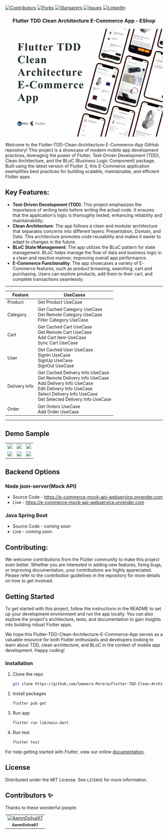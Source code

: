 [![Contributors][contributors-shield]][contributors-url]
[![Forks][forks-shield]][forks-url]
[![Stargazers][stars-shield]][stars-url]
[![Issues][issues-shield]][issues-url]
[![LinkedIn][linkedin-shield]][linkedin-url]
<!-- PROJECT LOGO -->
<p align="center">
  <h3 align="center">Flutter TDD Clean Architecture E-Commerce App - EShop</h3>
</p>

[![Product Name Screen Shot][product-screenshot]](https://example.com)


Welcome to the Flutter-TDD-Clean-Architecture-E-Commerce-App GitHub repository! This project is a showcase of modern mobile app development practices, leveraging the power of Flutter, Test-Driven Development (TDD), Clean Architecture, and the BLoC (Business Logic Component) package. Built using the latest version of Flutter 3, this E-Commerce application exemplifies best practices for building scalable, maintainable, and efficient Flutter apps.

## Key Features:

* **Test-Driven Development (TDD)**: This project emphasizes the importance of writing tests before writing the actual code. It ensures that the application's logic is thoroughly tested, enhancing reliability and maintainability.
* **Clean Architecture**: The app follows a clean and modular architecture that separates concerns into different layers: Presentation, Domain, and Data. This architecture promotes code reusability and makes it easier to adapt to changes in the future.
* **BLoC State Management**: The app utilizes the BLoC pattern for state management. BLoC helps manage the flow of data and business logic in a clean and reactive manner, improving overall app performance.
* **E-Commerce Functionality**: The app showcases a variety of E-Commerce features, such as product browsing, searching, cart and purchasing. Users can explore products, add them to their cart, and complete transactions seamlessly.
<!-- Features -->
---
| Feature       | UseCases                                                                                                                                                                                                   |
|---------------|------------------------------------------------------------------------------------------------------------------------------------------------------------------------------------------------------------|
| Product       | Get Product UseCase                                                                                                                                                                                        |
| Category      | Get Cached Category UseCase<br/>Get Remote Category UseCase<br/>Filter Category UseCase                                                                                                                    |
| Cart          | Get Cached Cart UseCase<br/>Get Remote Cart UseCase<br/>Add Cart Item UseCase<br/>Sync Cart UseCase                                                                                                        |
| User          | Get Cached User UseCase<br/>SignIn UseCase<br/>SignUp UseCase<br/>SignOut UseCase                                                                                                                          |
| Delivery Info | Get Cached Delivery Info UseCase<br/>Get Remote Delivery Info UseCase<br/>Add Delivery Info UseCase<br/>Edit Delivery Info UseCase<br/>Select Delivery Info UseCase<br/>Get Selected Delivery Info UseCase |
| Order         | Get Orders UseCase<br/>Add Order UseCase                                                                                                                                                                   |

---

## Demo Sample

<div style="text-align: center">
    <table>
        <tr>
            <td style="text-align: center">
                <img src="https://res.cloudinary.com/dhyttttax/image/upload/v1695741758/RepoAssets/home-loading_r39lc6.gif" width="200"/>
            </td>            
            <td style="text-align: center">
                <img src="https://res.cloudinary.com/dhyttttax/image/upload/v1695743869/RepoAssets/home-navigation-min_q1cou5.gif" width="200"/>
            </td>
            <td style="text-align: center">
                <img src="https://res.cloudinary.com/dhyttttax/image/upload/v1695744798/RepoAssets/product-details-order_j0lvw5.gif" width="200" />
            </td>
        </tr>
        <tr>
            <td style="text-align: center">
                <img src="https://res.cloudinary.com/dhyttttax/image/upload/v1695745493/RepoAssets/user-delivery-infomarion_zr1eyv.gif" width="200"/>
            </td>
            <td style="text-align: center">
                <img src="https://res.cloudinary.com/dhyttttax/image/upload/v1695746530/RepoAssets/user-auth-screens_k3h6fw.gif" width="200"/>
            </td>
            <td style="text-align: center">
                <img src="https://res.cloudinary.com/dhyttttax/image/upload/v1695747060/RepoAssets/user-sign-in-loading_qjqmt0.gif" width="200"/>
            </td>
        </tr>
    </table>
</div>

## Backend Options
### Node json-server(Mock API)
* Source Code - https://e-commerce-mock-api-webservice.onrender.com
* Live - https://e-commerce-mock-api-webservice.onrender.com

### Java Spring Boot
* Source Code - coming soon
* Live - coming soon

## Contributing:

We welcome contributions from the Flutter community to make this project even better. Whether you are interested in adding new features, fixing bugs, or improving documentation, your contributions are highly appreciated. Please refer to the contribution guidelines in the repository for more details on how to get involved.

<!-- GETTING STARTED -->
## Getting Started

To get started with this project, follow the instructions in the README to set up your development environment and run the app locally. You can also explore the project's architecture, tests, and documentation to gain insights into building robust Flutter apps.

We hope this Flutter-TDD-Clean-Architecture-E-Commerce-App serves as a valuable resource for both Flutter enthusiasts and developers looking to learn about TDD, clean architecture, and BLoC in the context of mobile app development. Happy coding!

### Installation

1. Clone the repo
   ```sh
   git clone https://github.com/Sameera-Perera/Flutter-TDD-Clean-Architecture-E-Commerce-App.git
   ```
2. Install packages
   ```sh
   flutter pub get
   ```
3. Run app
   ```sh
   flutter run lib/main.dart
   ```
4. Run test
   ```sh
   flutter test
   ```
For help getting started with Flutter, view our online
[documentation](https://flutter.io/).

<!-- LICENSE -->
## License

Distributed under the MIT License. See `LICENSE` for more information.

## Contributors ✨

Thanks to these wonderful people:
<!-- ALL-CONTRIBUTORS-LIST:START -->
<table>
  <tr><td align="center"><a href="https://github.com/AaronDsilva97"><img src="https://avatars.githubusercontent.com/u/74453685?v=4" width="100px;" alt="AaronDsilva97"/><br /><sub><b>AaronDsilva97</b></sub></a></td></tr>
</table>
<!-- ALL-CONTRIBUTORS-LIST:END -->


<!-- MARKDOWN LINKS & IMAGES -->
<!-- https://www.markdownguide.org/basic-syntax/#reference-style-links -->
[contributors-shield]: https://img.shields.io/github/contributors/Sameera-Perera/Flutter-TDD-Clean-Architecture-E-Commerce-App.svg?style=for-the-badge
[contributors-url]: https://github.com/Sameera-Perera/Flutter-TDD-Clean-Architecture-E-Commerce-App/graphs/contributors
[forks-shield]: https://img.shields.io/github/forks/Sameera-Perera/Flutter-TDD-Clean-Architecture-E-Commerce-App.svg?style=for-the-badge
[forks-url]: https://github.com/Sameera-Perera/Flutter-TDD-Clean-Architecture-E-Commerce-App/network/members
[stars-shield]: https://img.shields.io/github/stars/Sameera-Perera/Flutter-TDD-Clean-Architecture-E-Commerce-App.svg?style=for-the-badge
[stars-url]: https://github.com/Sameera-Perera/Flutter-TDD-Clean-Architecture-E-Commerce-App/stargazers
[issues-shield]: https://img.shields.io/github/issues/Sameera-Perera/Flutter-TDD-Clean-Architecture-E-Commerce-App.svg?style=for-the-badge
[issues-url]: https://github.com/Sameera-Perera/Flutter-TDD-Clean-Architecture-E-Commerce-App/issues
[linkedin-shield]: https://img.shields.io/badge/-LinkedIn-black.svg?style=for-the-badge&logo=linkedin&colorB=555
[linkedin-url]: http://www.linkedin.com/in/sameera-perera-1148081b8
[product-screenshot]: readme_assets/splash.jpg

